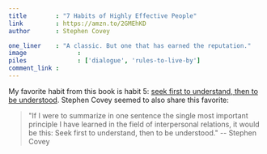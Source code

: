 ```yaml
---
title        : "7 Habits of Highly Effective People"
link         : https://amzn.to/2GMEhKD
author       : Stephen Covey

one_liner    : "A classic. But one that has earned the reputation."
image			   : 
piles			   : ['dialogue', 'rules-to-live-by']
comment_link : 
---
```


My favorite habit from this book is habit 5: [seek first to understand, then to be understood](https://www.franklincovey.com/the-7-habits/habit-5.html). Stephen Covey seemed to also share this favorite:

> "If I were to summarize in one sentence the single most important principle I have learned in the field of interpersonal relations, it would be this: Seek first to understand, then to be understood." -- Stephen Covey

